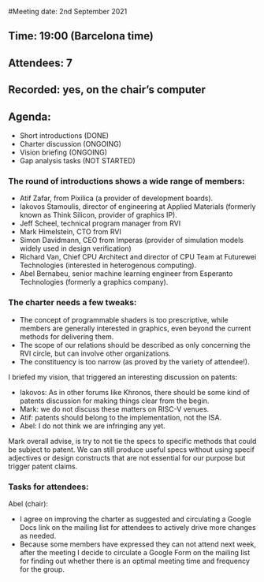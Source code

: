 #Meeting date: 2nd September 2021
## Time: 19:00 (Barcelona time)

## Attendees: 7

## Recorded: yes, on the chair’s computer

## Agenda:

- Short introductions (DONE)
- Charter discussion (ONGOING)
- Vision briefing (ONGOING)
- Gap analysis tasks (NOT STARTED)

### The round of introductions shows a wide range of members:

- Atif Zafar, from Pixilica (a provider of development boards).
- Iakovos Stamoulis, director of engineering at Applied Materials (formerly known as Think Silicon, provider of graphics IP).
- Jeff Scheel, technical program manager from RVI
- Mark Himelstein, CTO from RVI
- Simon Davidmann, CEO from Imperas (provider of simulation models widely used in design verification)
- Richard Van, Chief CPU Architect and director of CPU Team at Futurewei Technologies (interested in heterogenous computing).
- Abel Bernabeu, senior machine learning engineer from Esperanto Technologies (formerly a graphics company).

### The charter needs a few tweaks:

- The concept of programmable shaders is too prescriptive, while members are generally interested in graphics, even beyond the current methods for delivering them.
- The scope of our relations should be described as only concerning the RVI circle, but can involve other organizations.
- The constituency is too narrow (as proved by the variety of attendee!). 

I briefed my vision, that triggered an interesting discussion on patents:

- Iakovos: As in other forums like Khronos, there should be some kind of patents discussion for making things clear from the begin.
- Mark: we do not discuss these matters on RISC-V venues.
- Atif: patents should belong to the implementation, not the ISA.
- Abel: I do not think we are infringing any yet.

Mark overall advise, is try to not tie the specs to specific methods that could be subject to patent. We can still produce useful specs without using specif adjectives or design constructs that are not essential for our purpose but trigger patent claims.

### Tasks for attendees:

Abel (chair):
- I agree on improving the charter as suggested and circulating a Google Docs link on the mailing list for attendees to actively drive more changes as needed.
- Because some members have expressed they can not attend next week, after the meeting I decide to circulate a Google Form on the mailing list for finding out whether there is an optimal meeting time and frequency for the group.
